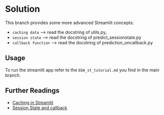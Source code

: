 # Solution
This branch provides some more advanced Streamlit concepts:
+  `caching data`  --> read the docstring of utils.py,
+  `session state` --> read the docstring of predict_sessionstate.py 
+  `callback function` --> read the docstring of prediction_oncallback.py

## Usage
To run the streamlit app refer to the `EDA_st_tutorial.md` you find in the main branch.

## Further Readings 

+ [Caching in Streamlit](https://docs.streamlit.io/library/advanced-features/caching)
+ [Session State and callback](https://docs.streamlit.io/library/api-reference/session-state)